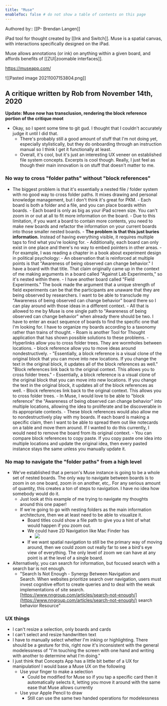 ```yaml
---
title: "Muse"
enableToc: false # do not show a table of contents on this page
---
```

Authored by:: [[P- Brendan Langen]]

iPad tool for thought created by [[Ink and Switch]]. Muse is a spatial canvas, with interactions specifically designed on the iPad. 

Muse allows annotations (or ink) on anything within a given board, and affords benefits of [[ZUI|zoomable interfaces]].

https://museapp.com/

![[Pasted image 20211007153804.png]]

## A critique written by Rob from November 14th, 2020

**Update: Muse now has transclusion, rendering the block reference portion of the critique moot**

-   Okay, so I spent some time to git gud. I thought that I couldn't accurately judge it until I did that.
    -   There's probably still a good amount of stuff that I'm not doing yet, especially stylistically, but they do onboarding through an instruction manual so I think I get it functionally at least.
    -   Overall, it's cool, but it's just an interesting UX veneer on established file system concepts. Excerpts is cool though. Really, I just feel as though their main innovation is on stuff that doesn't matter to me.

### No way to cross "folder paths" without "block references"

-   The biggest problem is that it's essentially a nested file / folder system with no good way to cross folder paths. It mixes drawing and personal knowledge management, but I don't think it's great for PKM.
        -   Each board is both a folder and a file, and you can place boards within boards.
        -   Each board is only as big as your iPad screen size. You can't zoom in or out at all to fit more information on the board.
            -   Due to this limitation, if you want a board to contain more contents, you need to make new boards and refactor the information on your current boards into those smaller nested boards.
                -   **The problem is that this just buries information.** Instead of having everything visible, it requires multiple taps to find what you're looking for.
                -   Additionally, each board can only exist in one place and there's no way to embed pointers in other areas.
                    -   For example, I was reading a chapter in a book about experiment design in political psychology:
                        -   An observation that is reinforced at multiple points is that "Awareness of being observed can change behavior." I have a board with that title. That claim originally came up in the context of me making arguments in a board called "Against Lab Experiments," so it's nested within there.
                        -   I have another board called "Field Experiments." The book made the argument that a unique strength of field experiments can be that the participants are unaware that they are being observed by researchers. I want to be able to transclude my "Awareness of being observed can change behavior" board there so I can play around with those ideas in a different context.
                        -   All that is allowed to me by Muse is one single path to "Awareness of being observed can change behavior" when already there should be two. I have to enter an exact sequence of boards to find the specific one that I'm looking for. I have to organize my boards according to a taxonomy rather than trains of thought.
                        -   Roam is another Tool for Thought application that has shown possible solutions to these problems.
                            -   Hyperlinks allow you to cross folder trees. They are wormholes between locations.
                            -   block reference allow you to move ideas around nondestructively.
                                -   "Essentially, a block reference is a visual clone of the original block that you can move into new locations. If you change the text in the original block, it updates all of the block references as well." "Block references link back to the original context. This allows you to cross folder trees."
                                    -   Essentially, a block reference is a visual clone of the original block that you can move into new locations. If you change the text in the original block, it updates all of the block references as well.
                                    -   Block references link back to the original context. This allows you to cross folder trees.
                                    -   In Muse, I would love to be able to "block reference" the "Awareness of being observed can change behavior" into multiple locations, allowing the idea to proliferate and be discoverable in its appropriate contexts.
                                        -   These block references would also allow me to nondestructively play with my boards. If each board is making a specific claim, then I want to be able to spread them out like notecards on a table and move them around. If I wanted to do this currently, I would need to remove the board from its original context.
                                -   You can compare block references to copy paste. If you copy paste one idea into multiple locations and update the original idea, then every pasted instance stays the same unless you manually update it.

### No map to navigate the "folder paths" from a high level

-   We've established that a person's Muse instance is going to be a whole set of nested boards. The only way to navigate between boards is to zoom in on one board, zoom in on another, etc,. For any serious amount of quantity, this creates a ton of steps to navigation. I have no idea how somebody would do it.
	-   Just look at this example of me trying to navigate my thoughts around this one paper!
	-   If we're going to go with nesting folders as the main information architecture, then we at least need to be able to visualize it.
		-   Board titles could show a file path to give you a hint of what would happen if you zoom out.
		-   We could have 2D Navigation like Mac Finder has
			-   ![](https://firebasestorage.googleapis.com/v0/b/firescript-577a2.appspot.com/o/imgs%2Fapp%2FRobAndHisNotes%2Fs9R0yTlpt1.png?alt=media&token=fd4174e6-8a21-46e6-b4d0-b79e5e8fa400)
		-   If we want spatial navigation to still be the primary way of moving around, then we could zoom out really far to see a bird's eye view of everything. The only level of zoom we can have at any point is at the level of a single board.
-   Alternatively, you can search for information, but focused search with a search bar is not enough.
	-   "Search Is Not Enough - Synergy Between Navigation and Search. When websites prioritize search over navigation, users must invest cognitive effort to create queries and to deal with the weak implementations of site search. [https://www.nngroup.com/articles/search-not-enough/](https://www.nngroup.com/articles/search-not-enough/) search behavior Resource"

### UX things
-   I can't resize a selection, only boards and cards
-   I can't select and resize handwritten text
-   I have to manually select whether I'm inking or highlighting. There should be a gesture for this, right now it's inconsistent with the general modelessness of "I'm touching the screen with one hand and writing with another to determine what I'm doing."
-   I just think that Concepts App has a little bit better of a UX for manipulation! I would base a Muse UX on the following
	-   Use your finger to make a selection
		-   Could be modified for Muse so if you tap a specific card then it automatically selects it, letting you move it around with the same ease that Muse allows currently
	-   Use your Apple Pencil to draw
		-   Still can use the same two handed operations for modelessness